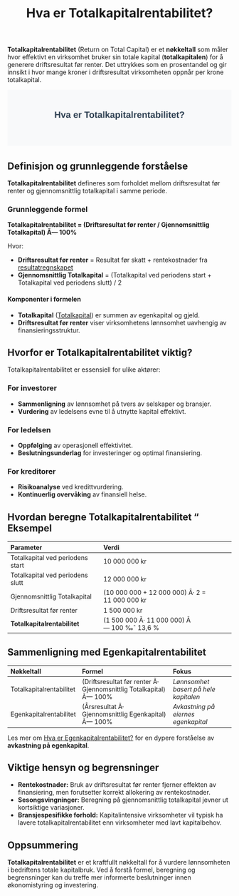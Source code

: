 ﻿---
title: "Hva er Totalkapitalrentabilitet?"
seoTitle: "Hva er totalkapitalrentabilitet? | Formel, eksempel og tolkning"
description: "Totalkapitalrentabilitet måler hvor effektivt virksomheten bruker all kapital til å skape resultat før renter. Lær formel, beregning og hva tallet betyr."
summary: "Enkelt forklart totalkapitalrentabilitet: definisjon, hvordan du beregner nøkkeltallet, og hvordan det brukes i analyse."
---

**Totalkapitalrentabilitet** (Return on Total Capital) er et **nøkkeltall** som måler hvor effektivt en virksomhet bruker sin totale kapital (**totalkapitalen**) for å generere driftsresultat før renter. Det uttrykkes som en prosentandel og gir innsikt i hvor mange kroner i driftsresultat virksomheten oppnår per krone totalkapital.

![Illustrasjon som viser totalkapitalrentabilitet](totalkapitalrentabilitet-image.svg)

## Definisjon og grunnleggende forståelse

**Totalkapitalrentabilitet** defineres som forholdet mellom driftsresultat før renter og gjennomsnittlig totalkapital i samme periode.

### Grunnleggende formel

**Totalkapitalrentabilitet = (Driftsresultat før renter / Gjennomsnittlig Totalkapital) Ã— 100%**

Hvor:
- **Driftsresultat før renter** = Resultat før skatt + rentekostnader fra [resultatregnskapet](/blogs/regnskap/hva-er-driftsresultat "Hva er Driftsresultat? Komplett Guide til Driftsresultat")
- **Gjennomsnittlig Totalkapital** = (Totalkapital ved periodens start + Totalkapital ved periodens slutt) / 2

#### Komponenter i formelen

- **Totalkapital** ([Totalkapital](/blogs/regnskap/totalkapital "Totalkapital “ Sum av egenkapital og gjeld i regnskapet")) er summen av egenkapital og gjeld.
- **Driftsresultat før renter** viser virksomhetens lønnsomhet uavhengig av finansieringsstruktur.

## Hvorfor er Totalkapitalrentabilitet viktig?

Totalkapitalrentabilitet er essensiell for ulike aktører:

### For investorer

* **Sammenligning** av lønnsomhet på tvers av selskaper og bransjer.
* **Vurdering** av ledelsens evne til å utnytte kapital effektivt.

### For ledelsen

* **Oppfølging** av operasjonell effektivitet.
* **Beslutningsunderlag** for investeringer og optimal finansiering.

### For kreditorer

* **Risikoanalyse** ved kredittvurdering.
* **Kontinuerlig overvåking** av finansiell helse.

## Hvordan beregne Totalkapitalrentabilitet “ Eksempel

| **Parameter**                       | **Verdi**         |
|:-----------------------------------|:------------------|
| Totalkapital ved periodens start   | 10 000 000 kr     |
| Totalkapital ved periodens slutt   | 12 000 000 kr     |
| Gjennomsnittlig Totalkapital       | (10 000 000 + 12 000 000) Ã· 2 = 11 000 000 kr |
| Driftsresultat før renter          | 1 500 000 kr      |
| **Totalkapitalrentabilitet**       | (1 500 000 Ã· 11 000 000) Ã— 100 ‰ˆ 13,6 %  |

## Sammenligning med Egenkapitalrentabilitet

| **Nøkkeltall**                    | **Formel**                                                 | **Fokus**                               |
|:----------------------------------|:-----------------------------------------------------------|:----------------------------------------|
| Totalkapitalrentabilitet          | (Driftsresultat før renter Ã· Gjennomsnittlig Totalkapital) Ã— 100% | *Lønnsomhet basert på hele kapitalen*   |
| Egenkapitalrentabilitet           | (Årsresultat Ã· Gjennomsnittlig Egenkapital) Ã— 100%           | *Avkastning på eiernes egenkapital*     |

Les mer om [Hva er Egenkapitalrentabilitet?](/blogs/regnskap/hva-er-egenkapitalrentabilitet "Hva er Egenkapitalrentabilitet?") for en dypere forståelse av **avkastning på egenkapital**.

## Viktige hensyn og begrensninger

* **Rentekostnader:** Bruk av driftsresultat før renter fjerner effekten av finansiering, men forutsetter korrekt allokering av rentekostnader.
* **Sesongsvingninger:** Beregning på gjennomsnittlig totalkapital jevner ut kortsiktige variasjoner.
* **Bransjespesifikke forhold:** Kapitalintensive virksomheter vil typisk ha lavere totalkapitalrentabilitet enn virksomheter med lavt kapitalbehov.

## Oppsummering

**Totalkapitalrentabilitet** er et kraftfullt nøkkeltall for å vurdere lønnsomheten i bedriftens totale kapitalbruk. Ved å forstå formel, beregning og begrensninger kan du treffe mer informerte beslutninger innen økonomistyring og investering.







